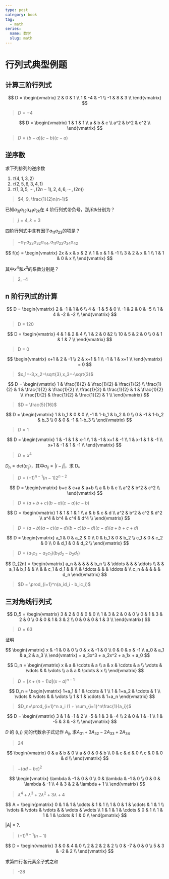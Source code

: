 ```yaml
---
type: post
category: book
tag:
  - math
series:
  name: 数学
  slug: math
---
```


# 行列式典型例题

## 计算三阶行列式

$$
D =
\begin{vmatrix}
    2  &  0 &  1 \\
    1  & -4 & -1 \\
    -1 &  8 &  3 \\
\end{vmatrix}
$$

> $D = -4$

$$
D =
\begin{vmatrix}
    1 & 1 & 1 \\
    a & b & c \\
    a^2 & b^2 & c^2 \\
\end{vmatrix}
$$

> $D = (b-a)(c-b)(c-a)$

## 逆序数

求下列排列的逆序数

1. $\tau(4,1,3,2)$
2. $\tau(2,5,6,3,4,1)$
3. $\tau(1,3,5,\cdots,(2n-1),2,4,6,\cdots,(2n))$

> $4, 9, \frac{1}{2}n(n-1)$

已知$a_{3j} a_{12} a_{41} a_{2k}$在 4 阶行列式带负号，那$j$和$k$分别为？

> $j=4, k=3$

四阶行列式中含有因子$a_{11}a_{23}$的项是？

> $-a_{11}a_{23}a_{32}a_{44},a_{11}a_{23}a_{34}a_{42}$

$$
f(x) =
\begin{vmatrix}
    2x & x & x & 2 \\
    1  & x & 1 & -1 \\
    3  & 2 & x & 1  \\
    1  & 1 & 0 & x \\
\end{vmatrix}
$$

其中$x^4$和$x^3$的系数分别是？

> 2, -4

## n 阶行列式的计算

$$
D =
\begin{vmatrix}
    2 & -1 & 1 & 6 \\
    4 & -1 & 5 & 0 \\
    -1 & 2 & 0 & -5 \\
    1 & 4 & -2 & -2 \\
\end{vmatrix}
$$

> D = 120

$$
D =
\begin{vmatrix}
    4 & 1 & 2 & 4 \\
    1 & 2 & 0 &2 \\
    10 & 5 & 2 & 0 \\
    0 & 1 & 1 & 7 \\
\end{vmatrix}
$$

> D = 0

$$
\begin{vmatrix}
    x+1 & 2 & -1 \\
    2 & x+1 & 1 \\
    -1 & 1 & x+1 \\
\end{vmatrix}
= 0
$$

> $x_1=-3,x_2=\sqrt{3},x_3=-\sqrt{3}$

$$
D =
\begin{vmatrix}
    1 & \frac{1}{2} & \frac{1}{2} & \frac{1}{2} \\
    \frac{1}{2} & 1 & \frac{1}{2} & \frac{1}{2} \\
    \frac{1}{2} & \frac{1}{2} & 1 & \frac{1}{2} \\
    \frac{1}{2} & \frac{1}{2} & \frac{1}{2} & 1 \\
\end{vmatrix}
$$

> $D = \frac{5}{16}$

$$
D =
\begin{vmatrix}
    1 & b_1 & 0 & 0 \\
    -1 & 1-b_1 & b_2 & 0 \\
    0 & -1 & 1-b_2 & b_3 \\
    0 & 0 & -1 & 1-b_3 \\
\end{vmatrix}
$$

> $D = 1$

$$
D =
\begin{vmatrix}
    1 & -1 & 1 & x-1 \\
    1 & -1 & x+1 & -1 \\
    1 & x-1 & 1 & -1 \\
    x+1 & -1 & 1 & -1 \\
\end{vmatrix}
$$

> $D=x^4$

$D_n=\text{det}(a_{ij})$，其中$a_{ij}=|i-j|$，求 D。

> $D=(-1)^{n-1}(n-1)2^{n-2}$

$$
D =
\begin{vmatrix}
    b+c & c+a & a+b \\
    a & b & c \\
    a^2 & b^2 & c^2 \\
\end{vmatrix}
$$

> $D=(a+b+c)(b-a)(c-a)(c-b)$

$$
D =
\begin{vmatrix}
    1 & 1 & 1 & 1 \\
    a & b & c & d \\
    a^2 & b^2 & c^2 & d^2 \\
    a^4 & b^4 & c^4 & d^4 \\
\end{vmatrix}
$$

> $D=(a-b)(a-c)(a-d)(b-c)(b-d)(c-d)(a+b+c+d)$

$$
D =
\begin{vmatrix}
    a_1 & 0 & a_2 & 0 \\
    0 & b_1 & 0 & b_2 \\
    c_1 & 0 & c_2 & 0 \\
    0 & d_1 & 0 & d_2 \\
\end{vmatrix}
$$

> $D = (a_1c_2 - a_2c_1)(b_1d_2 - b_2d_1)$

$$
D_{2n} =
\begin{vmatrix}
    a_n &        &     &     &  & b_n \\
        & \ddots &     &     & \ddots \\
        &        & a_1 & b_1 &  & \\
        &        & c_1 & d_1 &  & \\
        & \ddots &     &     & \ddots & \\
    c_n &        &     &    &          & d_n
\end{vmatrix}
$$

> $D = \prod_{i=1}^n(a_id_i - b_ic_i)$

## 三对角线行列式

$$
D_5 =
\begin{vmatrix}
    3 & 2 & 0 & 0 & 0 \\
    1 & 3 & 2 & 0 & 0 \\
    0 & 1 & 3 & 2 & 0 \\
    0 & 0 & 1 & 3 & 2 \\
    0 & 0 & 0 & 1 & 3 \\
\end{vmatrix}
$$

> $D=63$

证明

$$
\begin{vmatrix}
    x & -1 & 0 & 0 \\
    0 & x & -1 & 0 \\
    0 & 0 & x & -1 \\
    a_0 & a_1 & a_2 & a_3 \\
\end{vmatrix}
= a_3x^3 + a_2x^2 + a_1x + a_0
$$

$$
D_n =
\begin{vmatrix}
    x & a & \cdots & a \\
    a & x & \cdots & a \\
    \vdots & \vdots & & \vdots \\
    a & a & \cdots & x \\
\end{vmatrix}
$$

> $D = [x + (n-1)a](x-a)^{n-1}$

$$
D_n =
\begin{vmatrix}
    1+a_1 & 1 & \cdots & 1 \\
    1 & 1+a_2 & \cdots & 1 \\
    \vdots & \vdots &  & \vdots \\
    1 & 1 & \cdots & 1+a_n
\end{vmatrix}
$$

> $D_n=\prod_{i=1}^n a_i (1 + \sum_{i=1}^n\frac{1}{a_i})$

$$
D =
\begin{vmatrix}
    3 & 1 & -1 & 2 \\
    -5 & 1 & 3 & -4 \\
    2 & 0 & 1 & -1 \\
    1 & -5 & 3 & -3 \\
\end{vmatrix}
$$

$D$ 的 $(i,j)$ 元的代数余子式记作 $A_{ij}$,
求$A_{31} + 3A_{32} - 2A_{33} + 2A_{34}$

> 24

$$
\begin{vmatrix}
    0 & a & b & 0 \\
    a & 0 & 0 & b \\
    0 & c & d & 0 \\
    c & 0 & 0 & d \\
\end{vmatrix}
$$

> $-(ad-bc)^2$

$$
\begin{vmatrix}
    \lambda & -1 & 0 & 0 \\
    0 & \lambda & -1 & 0 \\
    0 & 0 & \lambda & -1 \\
    4 & 3 & 2 & \lambda + 1 \\
\end{vmatrix}
$$

> $\lambda^4 + \lambda^3 + 2\lambda^2 + 3\lambda + 4$

$$
A =
\begin{pmatrix}
    0 & 1 & 1 & \cdots & 1 & 1 \\
    1 & 0 & 1 & \cdots & 1 & 1 \\
    \vdots & \vdots & \vdots & & \vdots & \vdots \\
    1 & 1 & 1 & \cdots & 0 & 1 \\
    1 & 1 & 1 & \cdots & 1 & 0 \\
\end{pmatrix}
$$

$|A|$ = ?.

> $(-1)^{n-1}(n-1)$

$$
D =
\begin{vmatrix}
    3 & 0 & 4 & 0 \\
    2 & 2 & 2 & 2 \\
    0 & -7 & 0 & 0 \\
    5 & 3 & -2 & 2 \\
\end{vmatrix}
$$

求第四行各元素余子式之和

> -28
